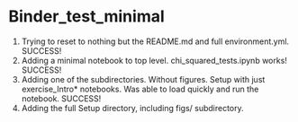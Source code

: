 # Binder_test_minimal

1. Trying to reset to nothing but the README.md and full environment.yml. SUCCESS!
2. Adding a minimal notebook to top level. chi_squared_tests.ipynb works! SUCCESS!
3. Adding one of the subdirectories. Without figures. Setup with just exercise_Intro* notebooks. Was able to load quickly and run the notebook. SUCCESS!
4. Adding the full Setup directory, including figs/ subdirectory.
